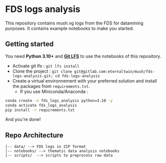 # FDS logs analysis

This repository contains mush.vg logs from the FDS for datamining purposes.
It contains example notebooks to make you started.

## Getting started
You need **Python 3.10+** and **[Git LFS](https://git-lfs.github.com/)** to use the notebooks of this repository.

- Activate git lfs : `git lfs install`
- Clone the project : `git clone git@gitlab.com:eternaltwin/mush/fds-logs-analysis.git; cd fds-logs-analysis`
- Create a virtual environnement with your preferred solution and install the packages from `requirements.txt`.
    - If you use Miniconda/Anaconda : 
```bash
conda create -n fds_logs_analysis python=3.10 -y 
conda activate fds_logs_analysis 
pip install -r requirements.txt
```

And you're done!

## Repo Architecture

```
|-- data/ --> FDS logs in ZIP format
|-- notebooks/ --> thematic data analysis notebooks 
|-- scripts/  --> scripts to preprocess raw data
```